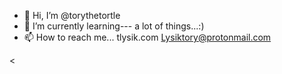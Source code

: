 - 👋 Hi, I’m @torythetortle
- 🌱 I’m currently learning--- a lot of things...:) 
- 📫 How to reach me...
        tlysik.com
   Lysiktory@protonmail.com

<
